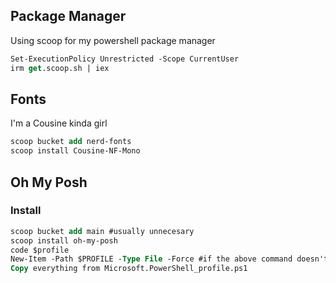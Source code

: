 ## Package Manager

Using scoop for my powershell package manager

``` ps
Set-ExecutionPolicy Unrestricted -Scope CurrentUser
irm get.scoop.sh | iex
```

## Fonts

I'm a Cousine kinda girl

``` ps
scoop bucket add nerd-fonts
scoop install Cousine-NF-Mono
```

## Oh My Posh

### Install

``` ps
scoop bucket add main #usually unnecesary
scoop install oh-my-posh
code $profile
New-Item -Path $PROFILE -Type File -Force #if the above command doesn't work
Copy everything from Microsoft.PowerShell_profile.ps1
```
